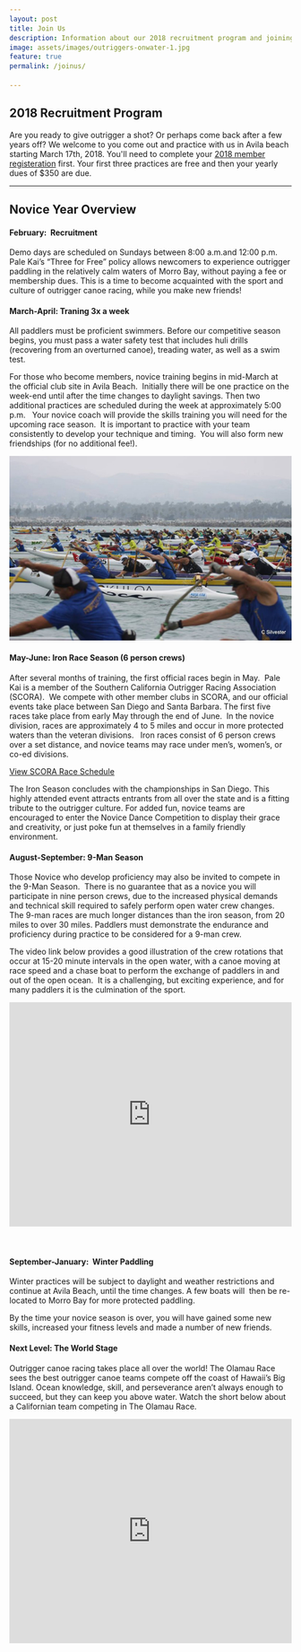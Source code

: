 ```yaml
---
layout: post
title: Join Us
description: Information about our 2018 recruitment program and joining Pale Kai Outrigger
image: assets/images/outriggers-onwater-1.jpg
feature: true
permalink: /joinus/

---
```


<h2>2018 Recruitment Program</h2>
<p>Are you ready to give outrigger a shot? Or perhaps come back after a few years off? We welcome to you come out and practice with us in Avila beach starting March 17th, 2018. You'll need to complete your <a href="/members/registration/">2018 member registeration</a> first. Your first three practices are free and then your yearly dues of $350 are due.</p>


<!--
<p>Are you ready to give outrigger a shot? Or perhaps come back after a few years off? Then make sure to <strong><a href="https://www.facebook.com/events/380870532360036/">RSVP on our Facebook Event page</a></strong>. You'll meet weekly in Morro Bay to learn the basics of outrigger paddling, get on the water, and meet your future team mates. 
</p>
<p>The first three paddles are free. After that a $100 deposit towards your yearly dues is due.</p>
<p>To sign up for our 2018 Recruitment Program, head over to our facebook event page. </p>
<a href="https://www.facebook.com/events/380870532360036/" class="button">Sign Up</a>

<div class="table-wrapper">
			<table class="alt">
				<tbody>
					<tr>
						<td>January 21, 2018</td>
						<td>Coleman Beach, Morro Bay</td>
					</tr>
					<tr>
						<td>January 28, 2018</td>
						<td>Coleman Beach, Morro Bay</td>
					</tr>
					<tr>
						<td>February 4, 2018</td>
						<td>Coleman Beach, Morro Bay</td>
					</tr>
					<tr>
						<td>February 11, 2018</td>
						<td>Coleman Beach, Morro Bay</td>
					</tr>
				</tbody>
			</table>
		</div>
-->
<hr class="major" />


<h2>Novice Year Overview</h2>
<h4>February:  Recruitment </h4>

<p>Demo days are scheduled on Sundays between 8:00 a.m.and 12:00 p.m. Pale Kai’s “Three for Free” policy allows newcomers to experience outrigger paddling in the relatively calm waters of Morro Bay, without paying a fee or membership dues. This is a time to become acquainted with the sport and culture of outrigger canoe racing, while you make new friends!</p>
<h4>March-April: Traning 3x a week</h4>
<p>All paddlers must be proficient swimmers. Before our competitive season begins, you must pass a water safety test that includes huli drills (recovering from an overturned canoe), treading water, as well as a swim test.</p>
<p>For those who become members, novice training begins in mid-March at the official club site in Avila Beach.  Initially there will be one practice on the week-end until after the time changes to daylight savings. Then two additional practices are scheduled during the week at approximately 5:00 p.m.   Your novice coach will provide the skills training you will need for the upcoming race season.  It is important to practice with your team consistently to develop your technique and timing.  You will also form new friendships (for no additional fee!).
</p>
<img src="/assets/images/outrigger-race-1.jpg" class="image right">
<h4>May-June: Iron Race Season (6 person crews)</h4>
<p>
After several months of training, the first official races begin in May.  Pale Kai is a member of the Southern California Outrigger Racing Association (SCORA).  We compete with other member clubs in SCORA, and our official events take place between San Diego and Santa Barbara. The first five races take place from early May through the end of June.  In the novice division, races are approximately 4 to 5 miles and occur in more protected waters than the veteran divisions.   Iron races consist of 6 person crews over a set distance, and novice teams may race under men’s, women’s, or co-ed divisions.
</p>
<a href="http://www.scora.org/race-schedule/" target="_blank" class="button">View SCORA Race Schedule</a>
<p>The Iron Season concludes with the championships in San Diego. This highly attended event attracts entrants from all over the state and is a fitting tribute to the outrigger culture. For added fun, novice teams are encouraged to enter the Novice Dance Competition to display their grace and creativity, or just poke fun at themselves in a family friendly environment.
</p>
<h4>August-September: 9-Man Season</h4>
<p>
Those Novice who develop proficiency may also be invited to compete in the 9-Man Season.  There is no guarantee that as a novice you will participate in nine person crews, due to the increased physical demands and technical skill required to safely perform open water crew changes.  The 9-man races are much longer distances than the iron season, from 20 miles to over 30 miles. Paddlers must demonstrate the endurance and proficiency during practice to be considered for a 9-man crew.
<p>
<p>The video link below provides a good illustration of the crew rotations that occur at 15-20 minute intervals in the open water, with a canoe moving at race speed and a chase boat to perform the exchange of paddlers in and out of the open ocean.  It is a challenging, but exciting experience, and for many paddlers it is the culmination of the sport. 
</p>

<iframe width="100%" height="400" src="https://www.youtube.com/embed/4R1pwH9XoRs" frameborder="0" allowfullscreen></iframe>
<p>&nbsp;</p>
<h4>September-January:  Winter Paddling</h4>
<p>Winter practices will be subject to daylight and weather restrictions and continue at Avila Beach, until the time changes. A few boats will  then be re-located to Morro Bay for more protected paddling.  
</p>
<p>By the time your novice season is over, you will have gained some new skills, increased your fitness levels and made a number of new friends.
</p>



<h4>Next Level: The World Stage</h4>

<p>Outrigger canoe racing takes place all over the world! The Olamau Race sees the best outrigger canoe teams compete off the coast of Hawaii’s Big Island. Ocean knowledge, skill, and perseverance aren’t always enough to succeed, but they can keep you above water. Watch the short below about a Californian team competing in The Olamau Race.</p>
<iframe width="100%" height="400" src="https://www.youtube.com/embed/u-lGBRTvQzU" frameborder="0" allowfullscreen></iframe>



